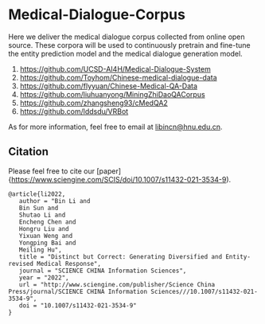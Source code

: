 # Medical-Dialogue-Corpus
Here we deliver the medical dialogue corpus collected from online open source. These corpora will be used to continuously pretrain and fine-tune the entity prediction model and the medical dialogue generation model.
1. https://github.com/UCSD-AI4H/Medical-Dialogue-System 
2. https://github.com/Toyhom/Chinese-medical-dialogue-data 
3. https://github.com/flyyuan/Chinese-Medical-QA-Data 
4. https://github.com/liuhuanyong/MiningZhiDaoQACorpus
5. https://github.com/zhangsheng93/cMedQA2
6. https://github.com/lddsdu/VRBot

As for more information, feel free to email at libincn@hnu.edu.cn.

## Citation
Please feel free to cite our [paper]{https://www.sciengine.com/SCIS/doi/10.1007/s11432-021-3534-9).

    @article{li2022,
       author = "Bin Li and
       Bin Sun and 
       Shutao Li and
       Encheng Chen and
       Hongru Liu and
       Yixuan Weng and
       Yongping Bai and 
       Meiling Hu",
       title = "Distinct but Correct: Generating Diversified and Entity-revised Medical Response",
       journal = "SCIENCE CHINA Information Sciences",
       year = "2022",
       url = "http://www.sciengine.com/publisher/Science China Press/journal/SCIENCE CHINA Information Sciences///10.1007/s11432-021-3534-9",
       doi = "10.1007/s11432-021-3534-9"
    }
